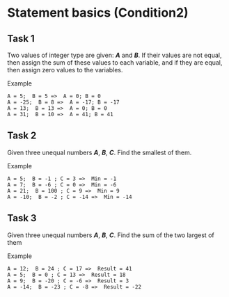 # Statement basics (Condition2)




## Task 1 
Two values of integer type are given: **_A_** and **_B_**. If their values are not equal, then assign the sum of these values to each variable, and if they are equal, then assign zero values to the variables. 

 
Example 

```
A = 5;  B = 5 =>  A = 0; B = 0
A = -25;  B = 8 =>  A = -17; B = -17
A = 13;  B = 13 =>  A = 0; B = 0
A = 31;  B = 10 =>  A = 41; B = 41
```
 
## Task 2
Given three unequal numbers **_A_**, **_B_**, **_C_**. Find the smallest of them.


Example 

```
A = 5;  B = -1 ; C = 3 =>  Min = -1
A = 7;  B = -6 ; C = 0 =>  Min = -6
A = 21;  B = 100 ; C = 9 =>  Min = 9
A = -10;  B = -2 ; C = -14 =>  Min = -14
```

## Task 3
Given three unequal numbers **_A_**, **_B_**, **_C_**. Find the sum of the two largest of them 


Example 

```
A = 12;  B = 24 ; C = 17 =>  Result = 41
A = 5;  B = 0 ; C = 13 =>  Result = 18
A = 9;  B = -20 ; C = -6 =>  Result = 3
A = -14;  B = -23 ; C = -8 =>  Result = -22
```

